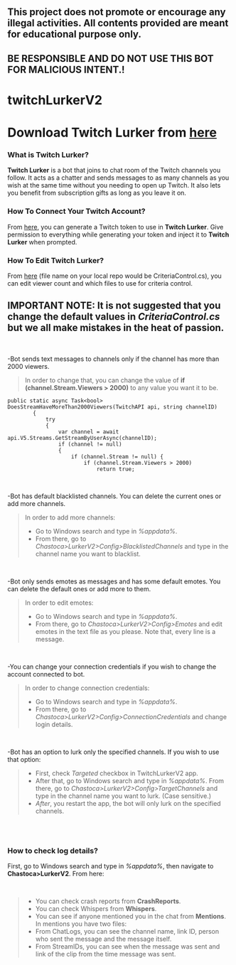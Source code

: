 <br>

## This project does not promote or encourage any illegal activities. All contents provided are meant for educational purpose only.

## BE RESPONSIBLE AND DO NOT USE THIS BOT FOR MALICIOUS INTENT.!


# twitchLurkerV2

# Download **Twitch Lurker** from <a href="https://github.com/ardaerbaharli/twitchLurkerV2/releases/"> here</a>

### What is Twitch Lurker?

**Twitch Lurker** is a bot that joins to chat room of the Twitch channels you follow.
It acts as a chatter and sends messages to as many channels as you wish at the same time without you needing to open up Twitch.
It also lets you benefit from subscription gifts as long as you leave it on.
<br>
### How To Connect Your Twitch Account?

From <a href="https://twitchtokengenerator.com" target="_blank">here</a>, you can generate a Twitch token to use in **Twitch Lurker**. Give permission to everything while generating your token and inject it to **Twitch Lurker** when prompted.
<br>

### How To Edit Twitch Lurker?

From <a href="https://github.com/ardaerbaharli/twitchLurkerV2/blob/main/CriteriaControls.cs" target="_blank"> here</a> (file name on your local repo would be CriteriaControl.cs), you can edit viewer count and which files to use for criteria control.

## IMPORTANT NOTE: It is not suggested that you change the default values in *CriteriaControl.cs* but we all make mistakes in the heat of passion.

<br>

-Bot sends text messages to channels only if the channel has more than 2000 viewers.

>In order to change that, you can change the value of **if (channel.Stream.Viewers > 2000)** to any value you want it to be.

```
public static async Task<bool> DoesStreamHaveMoreThan2000Viewers(TwitchAPI api, string channelID)
        {
            try
            {
                var channel = await api.V5.Streams.GetStreamByUserAsync(channelID);
                if (channel != null)
                {
                    if (channel.Stream != null) { 
                        if (channel.Stream.Viewers > 2000)
                            return true;
```
<br>

-Bot has default blacklisted channels. You can delete the current ones or add more channels.

>In order to add more channels:
>- Go to Windows search and type in *%appdata%*. 
>- From there, go to *Chastoca>LurkerV2>Config>BlacklistedChannels* and type in the channel name you want to blacklist.

<br>

-Bot only sends emotes as messages and has some default emotes. You can delete the default ones or add more to them.

>In order to edit emotes:
>- Go to Windows search and type in *%appdata%*.
>- From there, go to *Chastoca>LurkerV2>Config>Emotes* and edit emotes in the text file as you please. Note that, every line is a message.

<br>

-You can change your connection credentials if you wish to change the account connected to bot.

>In order to change connection credentials:
>- Go to Windows search and type in *%appdata%*.
>- From there, go to *Chastoca>LurkerV2>Config>ConnectionCredentials* and change login details.

<br>

-Bot has an option to lurk only the specified channels. If you wish to use that option:

>- First, check *Targeted* checkbox in TwitchLurkerV2 app.
>- After that, go to Windows search and type in *%appdata%*. From there, go to *Chastoca>LurkerV2>Config>TargetChannels* and type in the channel name you want to lurk. (Case sensitive.)
>- *After*, you restart the app, the bot will only lurk on the specified channels.

<br><br>

### How to check log details?

First, go to Windows search and type in *%appdata%*, then navigate to **Chastoca>LurkerV2**. From here:

<br>

> - You can check crash reports from **CrashReports**.
> - You can check Whispers from **Whispers**.
> - You can see if anyone mentioned you in the chat from **Mentions**.
> In mentions you have two files:
> - From ChatLogs, you can see the channel name, link ID, person who sent the message and the message itself.
> - From StreamIDs, you can see when the message was sent and link of the clip from the time message was sent.


